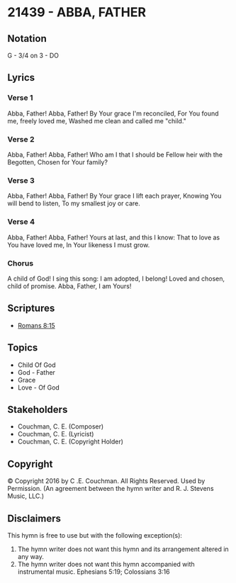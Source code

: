 # 21439 - ABBA, FATHER

## Notation

G - 3/4 on 3 - DO

## Lyrics

### Verse 1

Abba, Father! Abba, Father! By Your grace I'm reconciled, For You found me, freely loved me, Washed me clean and called me "child."

### Verse 2

Abba, Father! Abba, Father! Who am I that I should be Fellow heir with the Begotten, Chosen for Your family?

### Verse 3

Abba, Father! Abba, Father! By Your grace I lift each prayer, Knowing You will bend to listen, To my smallest joy or care.

### Verse 4

Abba, Father! Abba, Father! Yours at last, and this I know: That to love as You have loved me, In Your likeness I must grow.

### Chorus

A child of God! I sing this song: I am adopted, I belong! Loved and chosen, child of promise. Abba, Father, I am Yours!


## Scriptures

- [Romans 8:15](https://www.biblegateway.com/passage/?search=Romans%208%3A15)

## Topics

- Child Of God
- God - Father
- Grace
- Love - Of God

## Stakeholders

- Couchman, C. E. (Composer)
- Couchman, C. E. (Lyricist)
- Couchman, C. E. (Copyright Holder)

## Copyright

© Copyright 2016 by C .E. Couchman. All Rights Reserved. Used by Permission.
(An agreement between the hymn writer and R. J. Stevens Music, LLC.)

## Disclaimers

This hymn is free to use but with the following exception(s):
1. The hymn writer does not want this hymn and its arrangement altered in any way.
2. The hymn writer does not want this hymn accompanied with instrumental music.
Ephesians 5:19; Colossians 3:16

